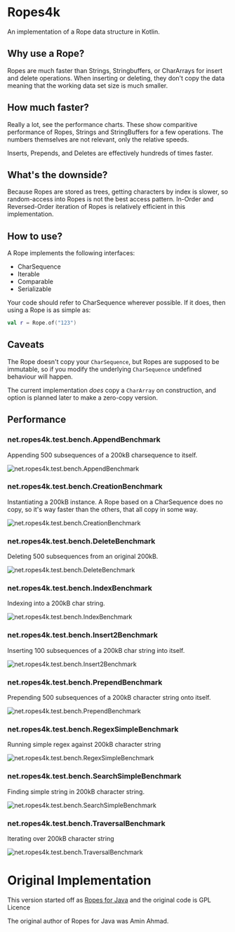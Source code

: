 
# Ropes4k

An implementation of a Rope data structure in Kotlin.

## Why use a Rope?

Ropes are much faster than Strings, Stringbuffers, or CharArrays for insert and delete operations.
When inserting or deleting, they don't copy the data meaning that the working data set size is much smaller.

## How much faster?

Really a lot, see the performance charts. These show comparitive performance
of Ropes, Strings and StringBuffers for a few operations. The numbers themselves
are not relevant, only the relative speeds. 

Inserts, Prepends, and Deletes are effectively hundreds of times faster.

## What's the downside?

Because Ropes are stored as trees, getting characters by index is slower, so random-access into Ropes is not the best access pattern.
In-Order and Reversed-Order iteration of Ropes is relatively efficient in this implementation.

## How to use?

A Rope implements the following interfaces:

 - CharSequence
 - Iterable<Char>
 - Comparable<CharSequence>
 - Serializable

Your code should refer to CharSequence wherever possible. If it does, then using a Rope
is as simple as:

```kotlin
val r = Rope.of("123")
```

## Caveats

The Rope doesn't copy your `CharSequence`, but Ropes are supposed to be immutable, so if you modify the underlying `CharSequence`
undefined behaviour will happen.

The current implementation *does* copy a `CharArray` on construction, and option is planned later to make a zero-copy version.

## Performance

### net.ropes4k.test.bench.AppendBenchmark

Appending 500 subsequences of a 200kB charsequence to itself.

![net.ropes4k.test.bench.AppendBenchmark](graphs/net.ropes4k.test.bench.AppendBenchmark.png)


### net.ropes4k.test.bench.CreationBenchmark

Instantiating a 200kB instance. A Rope based on a CharSequence does no copy,
so it's way faster than the others, that all copy in some way.

![net.ropes4k.test.bench.CreationBenchmark](graphs/net.ropes4k.test.bench.CreationBenchmark.png)


### net.ropes4k.test.bench.DeleteBenchmark

Deleting 500 subsequences from an original 200kB.

![net.ropes4k.test.bench.DeleteBenchmark](graphs/net.ropes4k.test.bench.DeleteBenchmark.png)


### net.ropes4k.test.bench.IndexBenchmark

Indexing into a 200kB char string.

![net.ropes4k.test.bench.IndexBenchmark](graphs/net.ropes4k.test.bench.IndexBenchmark.png)


### net.ropes4k.test.bench.Insert2Benchmark

Inserting 100 subsequences of a 200kB char string into itself.

![net.ropes4k.test.bench.Insert2Benchmark](graphs/net.ropes4k.test.bench.Insert2Benchmark.png)


### net.ropes4k.test.bench.PrependBenchmark

Prepending 500 subsequences of a 200kB character string onto itself.

![net.ropes4k.test.bench.PrependBenchmark](graphs/net.ropes4k.test.bench.PrependBenchmark.png)


### net.ropes4k.test.bench.RegexSimpleBenchmark

Running simple regex against 200kB character string

![net.ropes4k.test.bench.RegexSimpleBenchmark](graphs/net.ropes4k.test.bench.RegexSimpleBenchmark.png)


### net.ropes4k.test.bench.SearchSimpleBenchmark

Finding simple string in 200kB character string.

![net.ropes4k.test.bench.SearchSimpleBenchmark](graphs/net.ropes4k.test.bench.SearchSimpleBenchmark.png)


### net.ropes4k.test.bench.TraversalBenchmark

Iterating over 200kB character string

![net.ropes4k.test.bench.TraversalBenchmark](graphs/net.ropes4k.test.bench.TraversalBenchmark.png)


# Original Implementation

This version started off as [Ropes for Java](http://ahmadsoft.org/ropes/release.html) and the original code is GPL Licence

The original author of Ropes for Java was Amin Ahmad.

